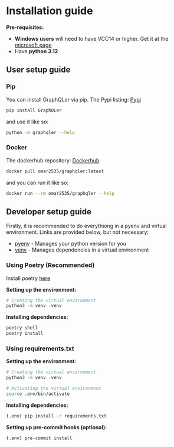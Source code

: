 # Installation guide

**Pre-requisites:**

- **Windows users** will need to have VCC14 or higher. Get it at the [microsoft page](https://visualstudio.microsoft.com/visual-cpp-build-tools/)
- Have **python 3.12**

## User setup guide

### Pip

You can install GraphQLer via pip. The Pypi listing: [Pypi](https://pypi.org/project/GraphQLer/)

```sh
pip install GraphQLer
```

and use it like so:

```sh
python -m graphqler --help
```

### Docker

The dockerhub repository: [Dockerhub](https://hub.docker.com/repository/docker/omar2535/graphqler/general)

```sh
docker pull omar2535/graphqler:latest
```

and you can run it like so:

```sh
docker run --rm omar2535/graphqler --help
```

## Developer setup guide

Firstly, it is recommended to do everythiong in a pyenv and virtual environment. Links are provided below, but not necessary:

- [pyenv](https://github.com/pyenv/pyenv) - Manages your python version for you
- [venv](https://docs.python.org/3/library/venv.html) - Manages dependencies in a virtual environment

### Using Poetry (Recommended)

Install poetry [here](https://python-poetry.org/docs/)

**Setting up the environment:**

```sh
# Creating the virtual environment
python3 -m venv .venv
```

**Installing dependencies:**

```sh
poetry shell
poetry install
```

### Using requirements.txt

**Setting up the environment:**

```sh
# Creating the virtual environment
python3 -m venv .venv

# Activating the virtual environment
source .env/bin/activate
```

**Installing dependencies:**

```sh
(.env) pip install -r requirements.txt
```

**Setting up pre-commit hooks (optional):**

```sh
(.env) pre-commit install
```
